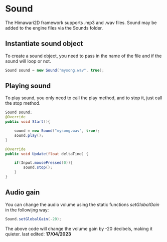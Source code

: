 # Sound

The Himawari2D framework supports .mp3 and .wav files.
Sound may be added to the engine files via the Sounds folder.

## Instantiate sound object

To create a sound object, you need to pass in the name of the file and if the sound will loop or not.
```java
Sound sound = new Sound("mysong.wav", true);
```

## Playing sound

To play sound, you only need to call the play method, and to stop it, just call the stop method.
```java
Sound sound;
@Override
public void Start(){

	sound = new Sound("mysong.wav", true);
	sound.play();
}

@Override
public void Update(float deltaTime) {

	if(Input.mousePressed(0)){
		sound.stop();
	}
}
```

## Audio gain

You can change the audio volume using the static functions _setGlobalGain_ in the followijng way:
```java
Sound.setGlobalGain(-20);
```
The above code will change the volume gain by -20 decibels, making it quieter.
last edited: **17/04/2023**